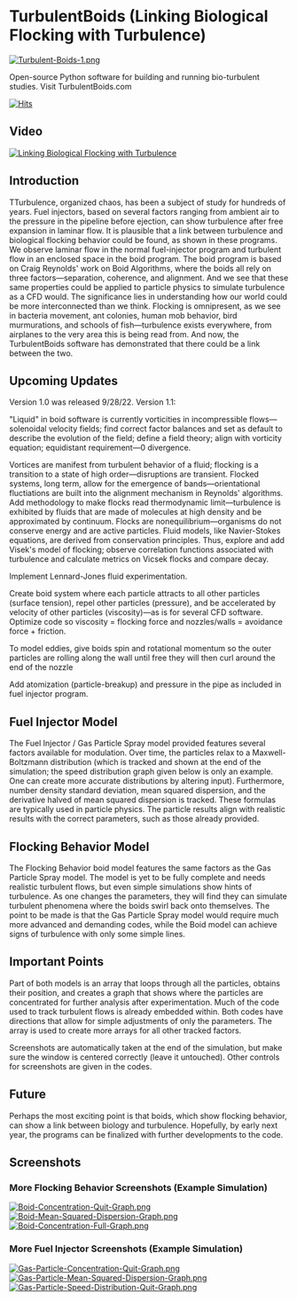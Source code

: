# TurbulentBoids (Linking Biological Flocking with Turbulence) 

[![Turbulent-Boids-1.png](https://i.postimg.cc/XqDjnBQB/Turbulent-Boids-1.png)](https://postimg.cc/2LhRwypC)

Open-source Python software for building and running bio-turbulent studies. Visit TurbulentBoids.com

[![Hits](https://hits.seeyoufarm.com/api/count/incr/badge.svg?url=https%3A%2F%2Fgithub.com%2Faarushkuk%2FTurbulentBoids&count_bg=%2379C83D&title_bg=%23555555&icon=&icon_color=%23E7E7E7&title=hits&edge_flat=false)](https://hits.seeyoufarm.com)

## Video

[![Linking Biological Flocking with Turbulence](https://img.youtube.com/vi/ImoDOyBzeKY/0.jpg)](https://www.youtube.com/watch?v=SFfnEDMSSqo "Linking Biological Flocking with Turbulence")


## Introduction
TTurbulence, organized chaos, has been a subject of study for hundreds of years. Fuel injectors, based on several factors ranging from ambient air to the pressure in the pipeline before ejection, can show turbulence after free expansion in laminar flow. It is plausible that a link between turbulence and biological flocking behavior could be found, as shown in these programs. We observe laminar flow in the normal fuel-injector program and turbulent flow in an enclosed space in the boid program. The boid program is based on Craig Reynolds' work on Boid Algorithms, where the boids all rely on three factors—separation, coherence, and alignment. And we see that these same properties could be applied to particle physics to simulate turbulence as a CFD would. 
The significance lies in understanding how our world could be more interconnected than we think. Flocking is omnipresent, as we see in bacteria movement, ant colonies, human mob behavior, bird murmurations, and schools of fish—turbulence exists everywhere, from airplanes to the very area this is being read from. And now, the TurbulentBoids software has demonstrated that there could be a link between the two.

## Upcoming Updates

Version 1.0 was released 9/28/22.  Version 1.1:

"Liquid" in boid software is currently vorticities in incompressible flows—solenoidal velocity fields; find correct factor balances and set as default to describe the evolution of the field; define a field theory; align with vorticity equation; equidistant requirement—0 divergence.

Vortices are manifest from turbulent behavior of a fluid; flocking is a transition to a state of high order—disruptions are transient. Flocked systems, long term, allow for the emergence of bands—orientational fluctiations are built into the alignment mechanism in Reynolds' algorithms. Add methodology to make flocks read thermodynamic limit—turbulence is exhibited by fluids that are made of molecules at high density and be approximated by continuum. Flocks are nonequilibrium—organisms do not conserve energy and are active particles. Fluid models, like Navier-Stokes equations, are derived from conservation principles. Thus, explore and add Visek's model of flocking; observe correlation functions associated with turbulence and calculate metrics on Vicsek flocks and compare decay.

Implement Lennard-Jones fluid experimentation.

Create boid system where each particle attracts to all other particles (surface tension), repel other particles (pressure), and be accelerated by velocity of other particles (viscosity)—as is for several CFD software. Optimize code so viscosity = flocking force and nozzles/walls = avoidance force + friction.

To model eddies, give boids spin and rotational momentum so the outer particles are rolling along the wall until free they will then curl around the end of the nozzle

Add atomization (particle-breakup) and pressure in the pipe as included in fuel injector program.

## Fuel Injector Model
The Fuel Injector / Gas Particle Spray model provided features several factors available for modulation. Over time, the particles relax to a Maxwell-Boltzmann distribution (which is tracked and shown at the end of the simulation; the speed distribution graph given below is only an example. One can create more accurate distributions by altering input). Furthermore, number density standard deviation, mean squared dispersion, and the derivative halved of mean squared dispersion is tracked. These formulas are typically used in particle physics. The particle results align with realistic results with the correct parameters, such as those already provided.

## Flocking Behavior Model
The Flocking Behavior boid model features the same factors as the Gas Particle Spray model. The model is yet to be fully complete and needs realistic turbulent flows, but even simple simulations show hints of turbulence. As one changes the parameters, they will find they can simulate turbulent phenomena where the boids swirl back onto themselves. The point to be made is that the Gas Particle Spray model would require much more advanced and demanding codes, while the Boid model can achieve signs of turbulence with only some simple lines.

## Important Points
Part of both models is an array that loops through all the particles, obtains their position, and creates a graph that shows where the particles are concentrated for further analysis after experimentation. Much of the code used to track turbulent flows is already embedded within. Both codes have directions that allow for simple adjustments of only the parameters. The array is used to create more arrays for all other tracked factors.

Screenshots are automatically taken at the end of the simulation, but make sure the window is centered correctly (leave it untouched). Other controls for screenshots are given in the codes.

## Future

Perhaps the most exciting point is that boids, which show flocking behavior, can show a link between biology and turbulence. Hopefully, by early next year, the programs can be finalized with further developments to the code.

## Screenshots

### More Flocking Behavior Screenshots (Example Simulation)

[![Boid-Concentration-Quit-Graph.png](https://i.postimg.cc/RV5S2QZx/Boid-Concentration-Quit-Graph.png)](https://postimg.cc/s1mChWWT)
[![Boid-Mean-Squared-Dispersion-Graph.png](https://i.postimg.cc/dVQYKWMp/Boid-Mean-Squared-Dispersion-Graph.png)](https://postimg.cc/qzFYsxvx)
[![Boid-Concentration-Full-Graph.png](https://i.postimg.cc/4yRD2Pb8/Boid-Concentration-Full-Graph.png)](https://postimg.cc/5YpK6wrv)

### More Fuel Injector Screenshots (Example Simulation)

[![Gas-Particle-Concentration-Quit-Graph.png](https://i.postimg.cc/kXBGdXxW/Gas-Particle-Concentration-Quit-Graph.png)](https://postimg.cc/6yxtrKbQ)
[![Gas-Particle-Mean-Squared-Dispersion-Graph.png](https://i.postimg.cc/GmvccB9T/Gas-Particle-Mean-Squared-Dispersion-Graph.png)](https://postimg.cc/SnN0dx6m)
[![Gas-Particle-Speed-Distribution-Quit-Graph.png](https://i.postimg.cc/sXgy9wm5/Gas-Particle-Speed-Distribution-Quit-Graph.png)](https://postimg.cc/7Cdpq1pL)
